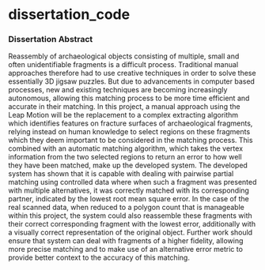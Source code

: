 # dissertation_code
### Dissertation Abstract
Reassembly of archaeological objects consisting of multiple, small and often unidentifiable fragments is a difficult process. Traditional manual approaches therefore had to use creative techniques in order to solve these essentially 3D jigsaw puzzles. But due to advancements in computer based processes, new and existing techniques are becoming increasingly autonomous, allowing this matching process to be more time efficient and accurate in their matching.
In this project, a manual approach using the Leap Motion will be the replacement to a complex extracting algorithm which identifies features on fracture surfaces of archaeological fragments, relying instead on human knowledge to select regions on these fragments which they deem important to be considered in the matching process. This combined with an automatic matching algorithm, which takes the vertex information from the two selected regions to return an error to how well they have been matched, make up the developed system.
The developed system has shown that it is capable with dealing with pairwise partial matching using controlled data where when such a fragment was presented with multiple alternatives, it was correctly matched with its corresponding partner, indicated by the lowest root mean square error. In the case of the real scanned data, when reduced to a polygon count that is manageable within this project, the system could also reassemble these fragments with their correct corresponding fragment with the lowest error, additionally with a visually correct representation of the original object. Further work should ensure that system can deal with fragments of a higher fidelity, allowing more precise matching and to make use of an alternative error metric to provide better context to the accuracy of this matching.
